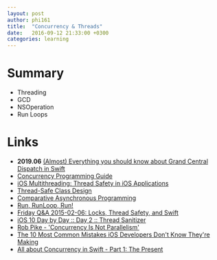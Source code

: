 ```yaml
---
layout: post
author: phi161
title:  "Concurrency & Threads"
date:   2016-09-12 21:33:00 +0300
categories: learning
---
```


# Summary

- Threading
- GCD
- NSOperation
- Run Loops


# Links

* **2019.06** [(Almost) Everything you should know about Grand Central Dispatch in Swift](https://www.vadimbulavin.com/grand-central-dispatch-in-swift/)
* [Concurrency Programming Guide](https://developer.apple.com/library/content/documentation/General/Conceptual/ConcurrencyProgrammingGuide/Introduction/Introduction.html)
* [iOS Multithreading: Thread Safety in iOS Applications](http://sodecon.blogspot.gr/2012/08/ios-multithreading-thread-safety-in-ios.html)
* [Thread-Safe Class Design](https://www.objc.io/issues/2-concurrency/thread-safe-class-design/)
* [Comparative Asynchronous Programming](https://ashfurrow.com/blog/comparative-asynchronous-programming/)
* [Run, RunLoop, Run!](http://bou.io/RunRunLoopRun.html)
* [Friday Q&A 2015-02-06: Locks, Thread Safety, and Swift](https://www.mikeash.com/pyblog/friday-qa-2015-02-06-locks-thread-safety-and-swift.html)
* [iOS 10 Day by Day :: Day 2 :: Thread Sanitizer](https://www.shinobicontrols.com/blog/ios-10-day-by-day-day-2-thread-sanitizer)
* [Rob Pike - 'Concurrency Is Not Parallelism'](https://www.youtube.com/watch?v=cN_DpYBzKso)
* [The 10 Most Common Mistakes iOS Developers Don't Know They're Making](https://www.toptal.com/ios/top-ios-development-mistakes)
* [All about Concurrency in Swift - Part 1: The Present](https://www.uraimo.com/2017/05/07/all-about-concurrency-in-swift-1-the-present/)
